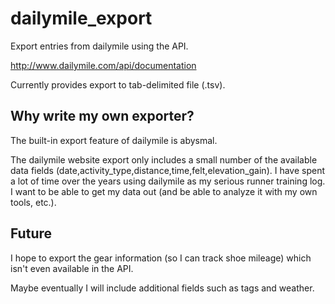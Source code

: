 dailymile_export
================

Export entries from dailymile using the API.

http://www.dailymile.com/api/documentation


Currently provides export to tab-delimited file (.tsv).


## Why write my own exporter?  

The built-in export feature of dailymile is abysmal.

The dailymile website export only includes a small number of the available data fields 
(date,activity_type,distance,time,felt,elevation_gain). I have spent a lot of time over
the years using dailymile as my serious runner training log. I want to be able to get
my data out (and be able to analyze it with my own tools, etc.).


## Future

I hope to export the gear information (so I can track shoe mileage) which isn't even available in the API.

Maybe eventually I will include additional fields such as tags and weather.

